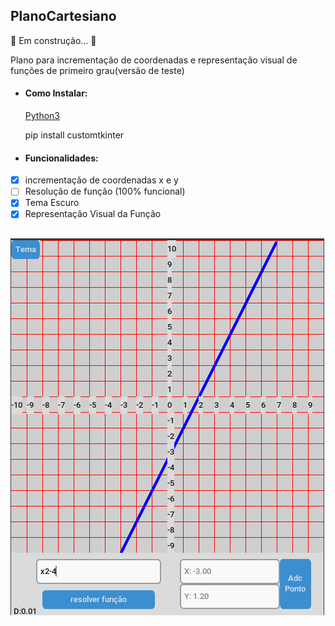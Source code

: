 ## PlanoCartesiano

🚧 Em construção...  🚧

Plano para incrementação de coordenadas e representação visual de funções de primeiro grau(versão de teste)

 - #### Como Instalar:
 
      [Python3](https://www.python.org/downloads/)

      pip install customtkinter

- #### Funcionalidades:

 - [x] incrementação de coordenadas x e y
 - [ ] Resolução de função (100% funcional)
 - [x] Tema Escuro
 - [x] Representação Visual da Função
 
 ##

![plot](./assets/readme/Capturar.png)
